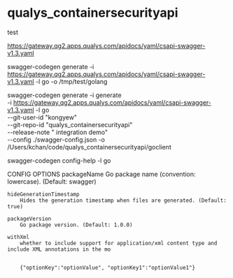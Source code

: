 # qualys_containersecurityapi
test


https://gateway.qg2.apps.qualys.com/apidocs/yaml/csapi-swagger-v1.3.yaml

swagger-codegen generate -i https://gateway.qg2.apps.qualys.com/apidocs/yaml/csapi-swagger-v1.3.yaml -l go -o /tmp/test/golang


swagger-codegen generate -i generate \
 -i  https://gateway.qg2.apps.qualys.com/apidocs/yaml/csapi-swagger-v1.3.yaml -l go \
 --git-user-id "kongyew" \
 --git-repo-id "qualys_containersecurityapi" \
 --release-note " integration demo" \
  --config ./swagger-config.json
 -o /Users/kchan/code/qualys_containersecurityapi/goclient

 swagger-codegen config-help -l go

CONFIG OPTIONS
	packageName
	    Go package name (convention: lowercase). (Default: swagger)

	hideGenerationTimestamp
	    Hides the generation timestamp when files are generated. (Default: true)

	packageVersion
	    Go package version. (Default: 1.0.0)

	withXml
	    whether to include support for application/xml content type and include XML annotations in the mo


        {"optionKey":"optionValue", "optionKey1":"optionValue1"}